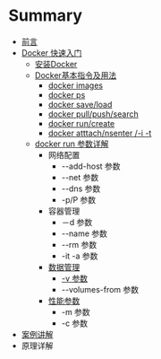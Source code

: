 # Summary

* [前言](README.md)
* [Docker 快速入门](快速入门/fastlearn.md)
   * [安装Docker](chapter_fastlearn/install_docker.md)
   * [Docker基本指令及用法](chapter_fastlearn/sudo_docker.md)
       * [docker images](chapter_fastlearn/docker_images.md)
       * [docker ps](chapter_fastlearn/docker_ps.md)
       * [docker save/load](chapter_fastlearn/docker_saveload.md)
       * [docker pull/push/search](chapter_fastlearn/docker_pullpushsearch.md)
       * [docker run/create](chapter_fastlearn/docker_runcreate.md)
       * [docker  atttach/nsenter /-i  -t](chapter_fastlearn/docker_atttach_nsenter_-i_-_t.md)
   * [docker run 参数详解](chapter_fastlearn/docker_run/README.md)
       * 网络配置
           * --add-host 参数
           * --net 参数
           * --dns 参数
           * -p/P  参数
       * 容器管理
           * －d 参数
           * --name 参数
           * --rm 参数
           * -it -a 参数
       * [数据管理](chapter_fastlearn/docker_run/data_manager.md)
           * [-v 参数](chapter_fastlearn/docker_run/-v.md)
           * --volumes-from 参数
       * [性能参数](chapter_fastlearn/docker_run/capability.md)
           * -m 参数
           * -c 参数
* [案例讲解](examples.md)
* 原理详解

